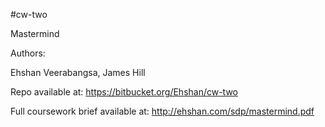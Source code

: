#cw-two

Mastermind

Authors: 

Ehshan Veerabangsa, 
James Hill

Repo available at: https://bitbucket.org/Ehshan/cw-two		 

Full coursework brief available at: http://ehshan.com/sdp/mastermind.pdf
